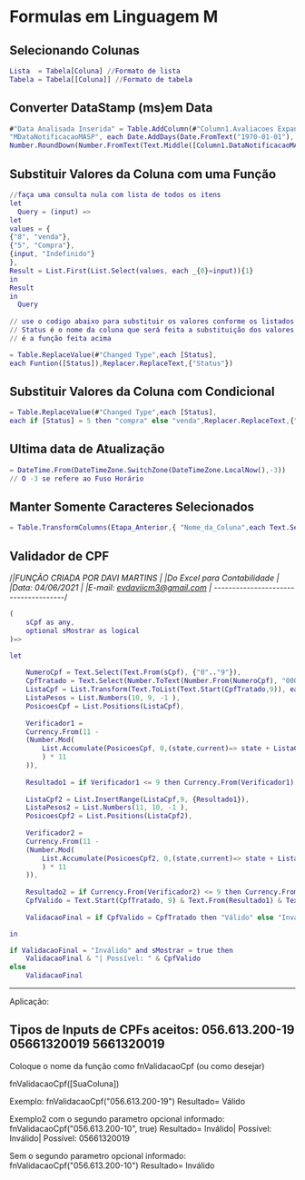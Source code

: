 # Formulas em Linguagem M

## Selecionando Colunas

```m
Lista  = Tabela[Coluna] //Formato de lista
Tabela = Tabela[[Coluna]] //Formato de tabela
```

## Converter DataStamp (ms)em Data

```m
#"Data Analisada Inserida" = Table.AddColumn(#"Column1.Avaliacoes Expandido1", 
"MDataNotificacaoMASP", each Date.AddDays(Date.FromText("1970-01-01"), 
Number.RoundDown(Number.FromText(Text.Middle([Column1.DataNotificacaoMASP],6,13))/1000/86400)))
```

## Substituir Valores da Coluna com uma Função

```m
//faça uma consulta nula com lista de todos os itens
let
  Query = (input) =>
let
values = {
{"8", "venda"},
{"5", "Compra"},
{input, "Indefinido"}
},
Result = List.First(List.Select(values, each _{0}=input)){1}
in
Result
in
  Query
  
// use o codigo abaixo para substituir os valores conforme os listados na função
// Status é o nome da coluna que será feita a substituição dos valores e Fuction
// é a função feita acima

= Table.ReplaceValue(#"Changed Type",each [Status],
each Funtion([Status]),Replacer.ReplaceText,{"Status"})
```

## Substituir Valores da Coluna com Condicional

```m
= Table.ReplaceValue(#"Changed Type",each [Status],
each if [Status] = 5 then "compra" else "venda",Replacer.ReplaceText,{"Status"})
```

## Ultima data de Atualização

```m
= DateTime.From(DateTimeZone.SwitchZone(DateTimeZone.LocalNow(),-3))
// O -3 se refere ao Fuso Horário
```

## Manter Somente Caracteres Selecionados

```m
= Table.TransformColumns(Etapa_Anterior,{ "Nome_da_Coluna",each Text.Select(_,{"a".."f"}),type text})
```

## Validador de  CPF

/*|FUNÇÃO CRIADA POR DAVI MARTINS     |
  |Do Excel para Contabilidade        |
  |Data: 04/06/2021                   |
  |E-mail: evdaviicm3@gmail.com       |
  -------------------------------------*/
```m
(
    sCpf as any, 
    optional sMostrar as logical
)=>

let
    
    NumeroCpf = Text.Select(Text.From(sCpf), {"0".."9"}),
    CpfTratado = Text.Select(Number.ToText(Number.From(NumeroCpf), "000\.000\.000-00"), {"0".."9"}),
    ListaCpf = List.Transform(Text.ToList(Text.Start(CpfTratado,9)), each Number.From(_)),
    ListaPesos = List.Numbers(10, 9, -1 ),
    PosicoesCpf = List.Positions(ListaCpf),
    
    Verificador1 = 
    Currency.From(11 -
    (Number.Mod(
        List.Accumulate(PosicoesCpf, 0,(state,current)=> state + ListaCpf{current}*ListaPesos{current}) / 11, 1
        ) * 11 
    )),
    
    Resultado1 = if Verificador1 <= 9 then Currency.From(Verificador1) else 0,
    
    ListaCpf2 = List.InsertRange(ListaCpf,9, {Resultado1}),
    ListaPesos2 = List.Numbers(11, 10, -1 ),
    PosicoesCpf2 = List.Positions(ListaCpf2),
        
    Verificador2 = 
    Currency.From(11 -
    (Number.Mod(
        List.Accumulate(PosicoesCpf2, 0,(state,current)=> state + ListaCpf2{current}*ListaPesos2{current}) / 11, 1
        ) * 11 
    )),
    
    Resultado2 = if Currency.From(Verificador2) <= 9 then Currency.From(Verificador2) else 0,
    CpfValido = Text.Start(CpfTratado, 9) & Text.From(Resultado1) & Text.From(Resultado2),
    
    ValidacaoFinal = if CpfValido = CpfTratado then "Válido" else "Inválido"

in

if ValidacaoFinal = "Inválido" and sMostrar = true then
    ValidacaoFinal & "| Possível: " & CpfValido
else
    ValidacaoFinal
```
----------------------------
Aplicação:

Tipos de Inputs de CPFs aceitos:
056.613.200-19
05661320019
5661320019
----------

Coloque o nome da função como fnValidacaoCpf (ou como desejar)

fnValidacaoCpf([SuaColuna])

Exemplo:
fnValidacaoCpf("056.613.200-19")
Resultado= Válido

Exemplo2 com o segundo parametro opcional informado:
fnValidacaoCpf("056.613.200-10", true)
Resultado= Inválido| Possível: Inválido| Possível: 05661320019

Sem o segundo parametro opcional informado:
fnValidacaoCpf("056.613.200-10")
Resultado= Inválido
